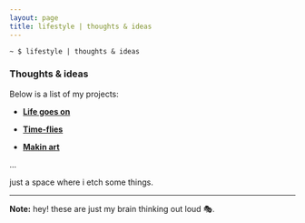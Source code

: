```yaml
---
layout: page
title: lifestyle | thoughts & ideas
---
```


```term
~ $ lifestyle | thoughts & ideas
```

### Thoughts & ideas

Below is a list of my projects:

- [**Life goes on**](https://)
  
- [**Time-flies**](https://github.com/mr-mittens/art)
  
- [**Makin art**](https://github.com/mr-mittens/art)


...

just a space where i etch some things.

---

**Note:** hey! these are just my brain thinking out loud 🎭.




